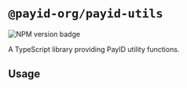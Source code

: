 # `@payid-org/payid-utils`

![NPM version badge](https://img.shields.io/npm/v/@payid-org/payid-utils)

A TypeScript library providing PayID utility functions.

## Usage

<!-- TODO -->
<!-- This enum was designed to remove "magic numbers" of HTTP status codes from our codebases. Instead, you can access a human-readable alias for any numeric HTTP status code using `HttpStatus.Status`.

```ts
import HttpStatus from '@xpring-eng/http-status'

console.log(HttpStatus.NotFound) // Logs 404
``` -->
